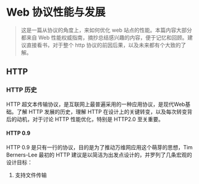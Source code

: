 # Web 协议性能与发展

> 这是一篇从协议的角度上，来如何优化 web 站点的性能。本篇内容大部分都来自 Web 性能权威指南，摘抄总结感兴趣的内容，便于记忆和回顾。建议直接看书，对于整个 http 协议的前因后果，以及未来都有个大致的了解。

## HTTP

### HTTP 历史

HTTP 超文本传输协议，是互联网上最普遍采用的一种应用协议，是现代Web基础。了解 HTTP 发展的历史，理解 HTTP 在设计上的关键转变，以及每次转变背后的动机，对于讨论 HTTP 性能优化，特别是 HTTP2.0 至关重要。

#### HTTP 0.9

HTTP 0.9 是只有一行的协议，目的是为了推动万维网应用这个萌芽的思想，Tim Berners-Lee 最初的 HTTP 建议是以简洁为出发点设计的，并罗列了几条宏观的设计目标：

1. 支持文件传输